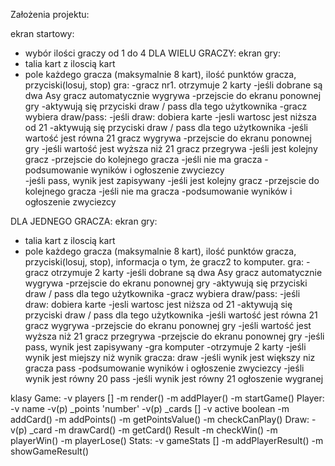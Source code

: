 Założenia projektu:

ekran startowy: 
- wybór ilości graczy od 1 do 4
DLA WIELU GRACZY:
ekran gry:
- talia kart z iloscią kart
- pole każdego gracza (maksymalnie 8 kart), ilość punktów gracza, przyciski(losuj, stop)
gra:
-gracz nr1. otrzymuje 2 karty
-jeśli dobrane są dwa Asy gracz automatycznie wygrywa
    -przejscie do ekranu ponownej gry
-aktywują się przyciski draw / pass dla tego użytkownika
-gracz wybiera draw/pass:
-jeśli draw: dobiera karte
    -jesli wartosc jest niższa od 21
        -aktywują się przyciski draw / pass dla tego użytkownika
    -jeśli wartość jest równa 21 gracz wygrywa
        -przejscie do ekranu ponownej gry
    -jeśli wartość jest wyższa niż 21 gracz przegrywa
        -jeśli jest kolejny gracz
            -przejscie do kolejnego gracza
        -jeśli nie ma gracza
            -podsumowanie wyników i ogłoszenie zwyciezcy    
-jeśli pass, wynik jest zapisywany
    -jeśli jest kolejny gracz
        -przejscie do kolejnego gracza
    -jeśli nie ma gracza
        -podsumowanie wyników i ogłoszenie zwyciezcy 

DLA JEDNEGO GRACZA:
ekran gry:
- talia kart z iloscią kart
- pole każdego gracza (maksymalnie 8 kart), ilość punktów gracza, przyciski(losuj, stop), informacja o tym, że gracz2 to komputer.
gra:
-gracz otrzymuje 2 karty
-jeśli dobrane są dwa Asy gracz automatycznie wygrywa
    -przejscie do ekranu ponownej gry
-aktywują się przyciski draw / pass dla tego użytkownika
-gracz wybiera draw/pass:
-jeśli draw: dobiera karte
    -jesli wartosc jest niższa od 21
        -aktywują się przyciski draw / pass dla tego użytkownika
    -jeśli wartość jest równa 21 gracz wygrywa
        -przejscie do ekranu ponownej gry
    -jeśli wartość jest wyższa niż 21 gracz przegrywa
        -przejscie do ekranu ponownej gry
-jeśli pass, wynik jest zapisywany
    -gra komputer
    -otrzymuje 2 karty
    -jeśli wynik jest miejszy niż wynik gracza: draw
    -jeśli wynik jest większy niz gracza pass
        -podsumowanie wyników i ogłoszenie zwyciezcy 
    -jeśli wynik jest równy 20 pass
    -jeśli wynik jest równy 21 ogłoszenie wygranej

klasy 
Game:
 -v players []
 -m render()
 -m addPlayer()
 -m startGame() 
Player:
 -v name
 -v(p) _points 'number'
 -v(p) _cards []
 -v active boolean
 -m addCard()
 -m addPoints()
 -m getPointsValue()
 -m checkCanPlay()
Draw:
 -v(p) _card
 -m drawCard()
 -m getCard()
 Result
 -m checkWin()
 -m playerWin()
 -m playerLose()
Stats:
 -v gameStats []
 -m addPlayerResult()
 -m showGameResult()

